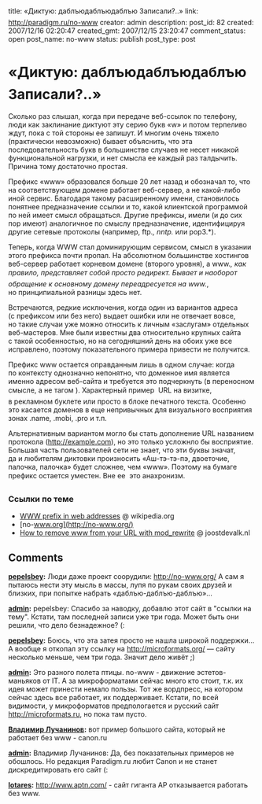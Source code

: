 title: «Диктую: даблъюдаблъюдаблъю Записали?..»
link: http://paradigm.ru/no-www
creator: admin
description: 
post_id: 82
created: 2007/12/16 02:20:47
created_gmt: 2007/12/15 23:20:47
comment_status: open
post_name: no-www
status: publish
post_type: post

# «Диктую: даблъюдаблъюдаблъю Записали?..»

Сколько раз слышал, когда при передаче веб-ссылок по телефону, люди как заклинание диктуют эту серию букв «w» и потом терпеливо ждут, пока с той стороны ее запишут. И многим очень тяжело (практически невозможно) бывает объяснить, что эта последовательность букв в большинстве случаев не несет никакой функциональной нагрузки, и нет смысла ее каждый раз талдычить. Причина тому достаточно простая.

Префикс «www» образовался больше 20 лет назад и обозначал то, что на соответствующем домене работает веб-сервер, а не какой-либо иной сервис. Благодаря такому расширенному имени, становилось понятнее предназначение ссылки и то, какой клиентской программой по ней имеет смысл обращаться. Другие префиксы, имели (и до сих пор имеют) аналогичное по смыслу предназначение, идентифицируя другие сетевые протоколы (например, ftp._, nntp._ или pop3.*).

Теперь, когда WWW стал доминирующим сервисом, смысл в указании этого префикса почти пропал. На абсолютном большинстве хостингов веб-сервер работает корневом домене (второго уровня), а www._, как правило, представляет собой просто редирект. Бывает и наоборот  обращение к основному домену переадресуется на www._, но принципиальной разницы здесь нет. 

Встречаются, редкие исключения, когда один из вариантов адреса (с префиксом или без него) выдает ошибки или не отвечает вовсе, но такие случаи уже можно относить к личным «заслугам» отдельных веб-мастеров. Мне были известны два относительно крупных сайта с такой особенностью, но на сегодняшний день на обоих уже все исправлено, поэтому показательного примера привести не получится.

Префикс www остается оправданным лишь в одном случае: когда по контексту однозначно непонятно, что доменное имя является именно адресом веб-сайта и требуется это подчеркнуть (в переносном смысле, а не тагом <a>). Характерный пример  URL на визитке, в рекламном буклете или просто в блоке печатного текста. Особенно это касается доменов в еще непривычных для визуального восприятия зонах .name, .mobi, .pro и т.п.

Альтернативным вариантом могло бы стать дополнение URL названием протокола (http://example.com), но это только усложнло бы восприятие. Большая часть пользователей сети не знает, что эти буквы значат, да и любителям диктовки произносить «Аш-тэ-тэ-пэ, двоеточие, палочка, палочка» будет сложнее, чем «www». Поэтому на бумаге префикс остается уместен. Вне ее  это анахронизм.

### Ссылки по теме

  * [WWW prefix in web addresses](http://en.wikipedia.org/wiki/World_Wide_Web#WWW_prefix_in_web_addresses) @ wikipedia.org
  * [no-www.org](http://no-www.org/)
  * [How to remove www from your URL with mod_rewrite](http://www.joostdevalk.nl/how-to-remove-www-from-your-url-with-mod_rewrite/) @ joostdevalk.nl

## Comments

**[pepelsbey](#60 "2007/12/16 02:36:35"):** Люди даже проект соорудили: http://no-www.org/ А сам я пытаюсь нести эту мысль в массы, лупя по рукам своих друзей и близких, при попытке набрать «даблъю-даблъю-даблъю»…

**[admin](#61 "2007/12/16 02:50:30"):** pepelsbey: Спасибо за наводку, добавлю этот сайт в "ссылки на тему". Кстати, там последней записи уже три года. Может быть они решили, что дело безнадежное? (:

**[pepelsbey](#64 "2007/12/16 16:01:09"):** Боюсь, что эта затея просто не нашла широкой поддержки… А вообще я откопал эту ссылку на http://microformats.org/ — сайту несколько меньше, чем три года. Значит дело живёт ;)

**[admin](#65 "2007/12/17 01:40:13"):** Это разного полета птицы. no-www - движение эстетов-маньяков от IT. А за микроформатами сейчас много кто стоит, т.к. их идея может принести немало пользы. Тот же вордпресс, на котором сейчас здесь все работает, их поддерживает. Кстати, по всей видимости, у микроформатов предпологается и русский сайт http://microformats.ru, но пока там пусто.

**[Владимир Лучанинов](#92 "2007/12/19 10:45:17"):** вот пример большого сайта, который не работает без www - canon.ru

**[admin](#95 "2007/12/19 11:05:18"):** Владимир Лучанинов: Да, без показательных примеров не обошлось. Но редакция Paradigm.ru любит Canon и не станет дискредитировать его сайт (:

**[lotares](#1058 "2008/06/15 04:27:00"):** http://www.aptn.com/ - сайт гиганта AP отказывается работать без www.

